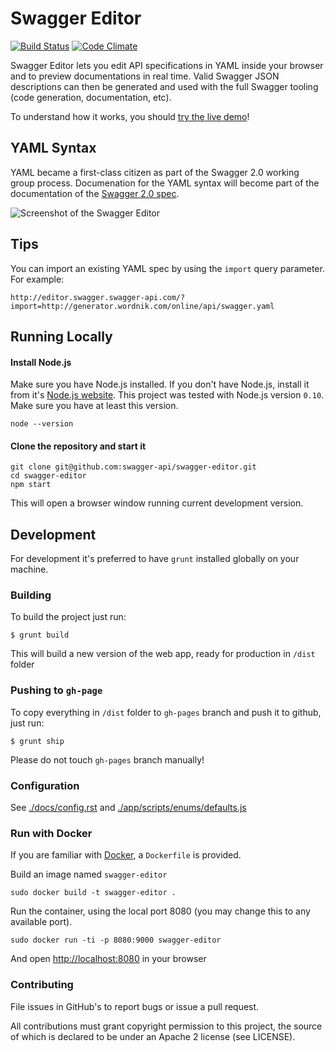# Swagger Editor

[![Build Status](https://travis-ci.org/swagger-api/swagger-editor.svg?branch=master)](https://travis-ci.org/swagger-api/swagger-editor)
[![Code Climate](https://codeclimate.com/github/swagger-api/swagger-editor/badges/gpa.svg)](https://codeclimate.com/github/swagger-api/swagger-editor)

Swagger Editor lets you edit API specifications in YAML inside your browser and to preview documentations in real time.
Valid Swagger JSON descriptions can then be generated and used with the full Swagger tooling (code generation, documentation, etc).

To understand how it works, you should [try the live demo](http://editor.swagger.io/#/edit)!

## YAML Syntax
YAML became a first-class citizen as part of the Swagger 2.0 working group process. Documenation for the YAML syntax will become part of the documentation of the [Swagger 2.0 spec](https://github.com/reverb/swagger-spec).

![Screenshot of the Swagger Editor](https://raw.githubusercontent.com/swagger-api/swagger-editor/master/app/images/swagger-editor2.png "Designing an API with the Swagger Editor")

## Tips
You can import an existing YAML spec by using the `import` query parameter. For example:
```
http://editor.swagger.swagger-api.com/?import=http://generator.wordnik.com/online/api/swagger.yaml
```

## Running Locally

#### Install Node.js

Make sure you have Node.js installed. If you don't have Node.js, install it from it's [Node.js website](http://nodejs.org/).
This project was tested with Node.js version `0.10`. Make sure you have at least this version.

```shell
node --version
```

#### Clone the repository and start it

```shell
git clone git@github.com:swagger-api/swagger-editor.git
cd swagger-editor
npm start
```

This will open a browser window running current development version.

## Development

For development it's preferred to have `grunt` installed globally on your machine.  

### Building
To build the project just run: 

```
$ grunt build
```
This will build a new version of the web app, ready for production in `/dist` folder

### Pushing to `gh-page`

To copy everything in `/dist` folder to `gh-pages` branch and push it to github, just run:

```
$ grunt ship
```
Please do not touch `gh-pages` branch manually!

###  Configuration
See [./docs/config.rst](./docs/config.rst) and [./app/scripts/enums/defaults.js](./app/scripts/enums/defaults.js)

### Run with Docker


If you are familiar with [Docker](https://www.docker.com/), a `Dockerfile` is
provided.

Build an image named `swagger-editor`
```
sudo docker build -t swagger-editor .
```

Run the container, using the local port 8080 (you may change this to any available
port).
```
sudo docker run -ti -p 8080:9000 swagger-editor
```
And open [http://localhost:8080](http://localhost:8080) in your browser

### Contributing
File issues in GitHub's to report bugs or issue a pull request.

All contributions must grant copyright permission to this project, the source of which is declared to be under an Apache 2 license (see LICENSE).
